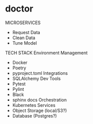 # doctor

MICROSERVICES
- Request Data
- Clean Data
- Tune Model

TECH STACK
Environment Management
- Docker
- Poetry
- pyproject.toml
Integrations
- SQLAlchemy
Dev Tools
- Pytest
- Pylint
- Black
- sphinx docs
Orchestration
- Kubernetes
Services
- Object Storage (local/S3?)
- Database (Postgres?)